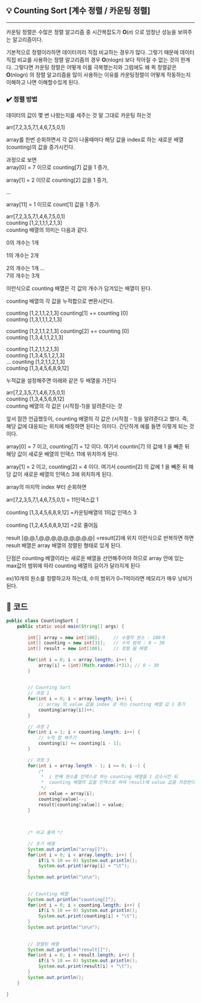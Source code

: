 

## 💡 Counting Sort [계수 정렬 / 카운팅 정렬]
---
카운팅 정렬은 수많은 정렬 알고리즘 중  시간복잡도가 𝚶(𝑛) 으로 엄청난 성능을 보여주는 알고리즘이다.

기본적으로 정렬이라하면 데이터끼리 직접 비교하는 경우가 많다. 그렇기 때문에 데이터 직접 비교를 사용하는 정렬 알고리즘의 경우  𝚶(nlogn) 보다 작아질 수 없는 것이 한계다. 그렇다면 카운팅 정렬은 어떻게 이를 극복했는지와
그럼에도 왜 퀵 정렬같은 𝚶(nlogn)  의 정렬 알고리즘을 많이 사용하는 이유를 카운팅정렬이 어떻게 작동하는지 이해하고 나면
이해할수있게 된다.

### ✔️ 정렬 방법

데이터의 값이 몇 번 나왔는지를 세주는 것
말 그대로 카운팅 하는것

arr[7,2,3,5,7,1,4,6,7,5,0,1] 


array를 한번 순회하면서 각 값이 나올때마다 해당 값을 index로 하는 새로운 배열(counting)의 값을 증가시킨다.

과정으로 보면<br>
array[0] = 7 이므로 counting[7] 값을 1 증가,

array[1] = 2 이므로 counting[2] 값을 1 증가,

...

array[11] = 1 이므로 count[1] 값을 1 증가. <br>

arr[7,2,3,5,7,1,4,6,7,5,0,1]  <br>
counting [1,2,1,1,1,2,1,3] <br>
counting 배열의 의미는 다음과 같다.

0의 개수는 1개

1의 개수는 2개

2의 개수는 1개
...<br>
7의 개수는 3개

이런식으로 counting 배열은 각 값의 개수가 담겨있는 배열이 된다.

counting 배열의 각 값을 누적합으로 변환시킨다.

counting [1,2,1,1,2,1,3] counting[1] += counting [0]<br> 
counting [1,3,1,1,1,2,1,3] <br>

counting [1,2,1,1,2,1,3] counting[2] += counting [0]<br>
counting [1,3,4,1,1,2,1,3] <br>

counting [1,2,1,1,2,1,3] <br>
counting [1,3,4,5,1,2,1,3] <br>
...
counting [1,2,1,1,2,1,3] <br>
counting [1,3,4,5,6,8,9,12] <br>

누적값을 설정해주면 아래와 같은 두 배열을 가진다

arr[7,2,3,5,7,1,4,6,7,5,0,1]  <br>
counting [1,3,4,5,6,9,12] <br>
counting 배열의 각 값은 (시작점-1)을 알려준다는 것

앞서 잠깐 언급했듯이, counting 배열의 각 값은 (시작점 - 1)을 알려준다고 했다. 즉, 해당 값에 대응되는 위치에 배정하면 된다는 의미다. 간단하게 예를 들면 이렇게 되는 것이다.

 

array[0] = 7 이고, counting[7] = 12 이다. 여기서 countin[7] 의 값에 1 을 빼준 뒤 해당 값이 새로운 배열의 인덱스 11에 위치하게 된다. 

array[1] = 2 이고, counting[2] = 4 이다. 여기서 countin[2] 의 값에 1 을 빼준 뒤 해당 값이 새로운 배열의 인덱스 3에 위치하게 된다. 

 array의 마지막 index 부터 순회하면

arr[7,2,3,5,7,1,4,6,7,5,0,1] = 11인덱스값 1<br> 

counting [1,3,4,5,6,8,9,12] =카운팅배열의 1의값 인덱스 3

counting [1,2,4,5,6,8,9,12] =2로 줄어듬

result [@,@,1,@,@,@,@,@,@,@,@,@]  =result[2]에 위치
이런식으로 반복하면 
하면 result 배열은 array 배열의 정렬된 형태로 있게 된다.

단점은 counting 배열이라는 새로운 배열을 선언해주어야 하므로
array 안에 있는 max값의 범위에 따라 counting 배열의 길이가 달라지게 된다

 ex)10개의 원소를 정렬하고자 하는데, 수의 범위가 0~1억이라면 메모리가 매우 낭비가 된다.


## 🤖 코드
```java
public class CountingSort {
	public static void main(String[] args) {
		
		int[] array = new int[100];		// 수열의 원소 : 100개
		int[] counting = new int[31];	// 수의 범위 : 0 ~ 30
		int[] result = new int[100];	// 정렬 될 배열 
		
		for(int i = 0; i < array.length; i++) {
			array[i] = (int)(Math.random()*31);	// 0 ~ 30
		}
 
		
		// Counting Sort
		// 과정 1 
		for(int i = 0; i < array.length; i++) {
			// array 의 value 값을 index 로 하는 counting 배열 값 1 증가 
			counting[array[i]]++;			
		}
		
		// 과정 2 
		for(int i = 1; i < counting.length; i++) {
			// 누적 합 해주기 
			counting[i] += counting[i - 1];
		}
		
		// 과정 3
		for(int i = array.length - 1; i >= 0; i--) {
			/*
			 *  i 번쨰 원소를 인덱스로 하는 counting 배열을 1 감소시킨 뒤 
			 *  counting 배열의 값을 인덱스로 하여 result에 value 값을 저장한다.
			 */
			int value = array[i];
			counting[value]--;
			result[counting[value]] = value;
		}
		
		
		
		/* 비교 출력 */
		
		// 초기 배열 
		System.out.println("array[]");
		for(int i = 0; i < array.length; i++) {
			if(i % 10 == 0) System.out.println();
			System.out.print(array[i] + "\t");
		}
		System.out.println("\n\n");
		
		
		// Counting 배열 
		System.out.println("counting[]");
		for(int i = 0; i < counting.length; i++) {
			if(i % 10 == 0) System.out.println();
			System.out.print(counting[i] + "\t");
		}
		System.out.println("\n\n");
		
		
		// 정렬된 배열
		System.out.println("result[]");
		for(int i = 0; i < result.length; i++) {
			if(i % 10 == 0) System.out.println();
			System.out.print(result[i] + "\t");
		}
		System.out.println();
	}
 
}
 
 ```
